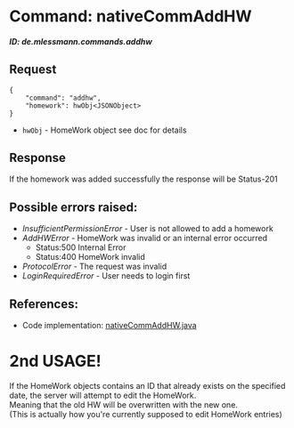 # Command: nativeCommAddHW
##### ID: de.mlessmann.commands.addhw

## Request
```  
{  
	"command": "addhw",  
	"homework": hwObj<JSONObject>  
}  
```  
  * ```hwObj``` - HomeWork object see doc for details  
  
  
## Response
If the homework was added successfully the response will be Status-201  
  
  
## Possible errors raised:  
* _InsufficientPermissionError_ - User is not allowed to add a homework  
* _AddHWError_ - HomeWork was invalid or an internal error occurred  
	- Status:500 Internal Error
	- Status:400 HomeWork invalid
* _ProtocolError_ - The request was invalid  
* _LoginRequiredError_ - User needs to login first  
  
  
## References:  
* Code implementation: [nativeCommAddHW.java](https://github.com/MarkL4YG/Homework_Server/blob/bleeding/src/main/java/de/mlessmann/network/commands/nativeCommAddHW.java)  
  
# 2nd USAGE!  
If the HomeWork objects contains an ID that already exists on the specified date, the server will attempt to edit the HomeWork.  
Meaning that the old HW will be overwritten with the new one.  
(This is actually how you're currently supposed to edit HomeWork entries)  
